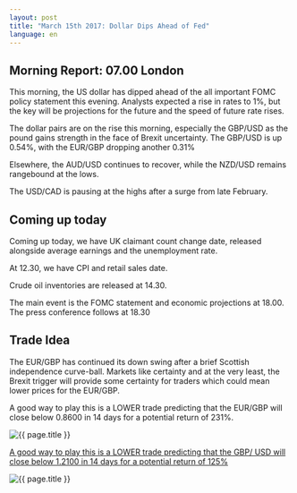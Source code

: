 ```yaml
---
layout: post
title: "March 15th 2017: Dollar Dips Ahead of Fed"
language: en
---
```

## Morning Report: 07.00 London

This morning, the US dollar has dipped ahead of the all important FOMC policy statement this evening. Analysts expected a rise in rates to 1%, but the key will be projections for the future and the speed of future rate rises. 

The dollar pairs are on the rise this morning, especially the GBP/USD as the pound gains strength in the face of Brexit uncertainty. The GBP/USD is up 0.54%, with the EUR/GBP dropping another 0.31%

Elsewhere, the AUD/USD continues to recover, while the NZD/USD remains rangebound at the lows. 

The USD/CAD is pausing at the highs after a surge from late February.

## Coming up today

Coming up today, we have UK claimant count change date, released alongside average earnings and the unemployment rate. 

At 12.30, we have CPI and retail sales date. 

Crude oil inventories are released at 14.30. 

The main event is the FOMC statement and economic projections at 18.00. The press conference follows at 18.30

## Trade Idea

The EUR/GBP has continued its down swing after a brief Scottish independence curve-ball. Markets like certainty and at the very least, the Brexit trigger will provide some certainty for traders which could mean lower prices for the EUR/GBP. 

A good way to play this is a LOWER trade predicting that the EUR/GBP will close below 0.8600 in 14 days for a potential return of 231%.

<img class="post-image" src="{{ site.url }}/images/2017-03-15_07-06-58.jpg" alt="{{ page.title }}" title="{{ page.title }}">

<a href="%LINK%%?currency=GBP&market=forex&underlying=frxEURGBP&formname=higherlower&duration_amount=14&duration_units=d&amount=10&amount_type=payout&expiry_type=duration&barrier=0.8600" target="_blank">A good way to play this is a LOWER trade predicting that the GBP/ USD will close below 1.2100 in 14 days for a potential return of 125%</a>

<img class="post-image" src="{{ site.url }}/images/2017-03-15_07-08-14.jpg" alt="{{ page.title }}" title="{{ page.title }}">